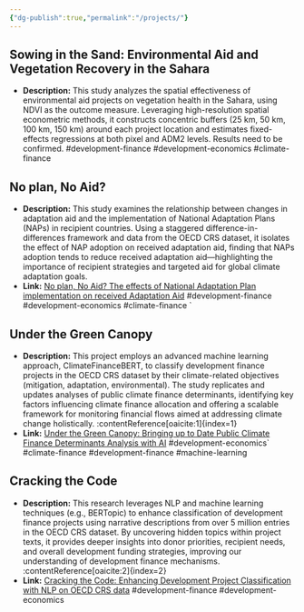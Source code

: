 ```yaml
---
{"dg-publish":true,"permalink":"/projects/"}
---
```



## Sowing in the Sand: Environmental Aid and Vegetation Recovery in the Sahara
- **Description:** This study analyzes the spatial effectiveness of environmental aid projects on vegetation health in the Sahara, using NDVI as the outcome measure. Leveraging high-resolution spatial econometric methods, it constructs concentric buffers (25 km, 50 km, 100 km, 150 km) around each project location and estimates fixed-effects regressions at both pixel and ADM2 levels. Results need to be confirmed.
#development-finance
#development-economics
#climate-finance
## No plan, No Aid?
- **Description:** This study examines the relationship between changes in adaptation aid and the implementation of National Adaptation Plans (NAPs) in recipient countries. Using a staggered difference-in-differences framework and data from the OECD CRS dataset, it isolates the effect of NAP adoption on received adaptation aid, finding that NAPs adoption tends to reduce received adaptation aid—highlighting the importance of recipient strategies and targeted aid for global climate adaptation goals.
- **Link:** [No plan, No Aid? The effects of National Adaptation Plan implementation on received Adaptation Aid](https://pierrebeaucoral.github.io/NAP/)
#development-finance
#development-economics
#climate-finance
`
## Under the Green Canopy
- **Description:** This project employs an advanced machine learning approach, ClimateFinanceBERT, to classify development finance projects in the OECD CRS dataset by their climate-related objectives (mitigation, adaptation, environmental). The study replicates and updates analyses of public climate finance determinants, identifying key factors influencing climate finance allocation and offering a scalable framework for monitoring financial flows aimed at addressing climate change holistically. :contentReference[oaicite:1]{index=1}
- **Link:** [Under the Green Canopy: Bringing up to Date Public Climate Finance Determinants Analysis with AI](https://pierrebeaucoral.github.io/Under_canopy/)
#development-economics`
#climate-finance
#development-finance
#machine-learning
## Cracking the Code
- **Description:** This research leverages NLP and machine learning techniques (e.g., BERTopic) to enhance classification of development finance projects using narrative descriptions from over 5 million entries in the OECD CRS dataset. By uncovering hidden topics within project texts, it provides deeper insights into donor priorities, recipient needs, and overall development funding strategies, improving our understanding of development finance mechanisms. :contentReference[oaicite:2]{index=2}
- **Link:** [Cracking the Code: Enhancing Development Project Classification with NLP on OECD CRS data](https://pierrebeaucoral.github.io/cracking_the_code/)
#development-finance
#development-economics